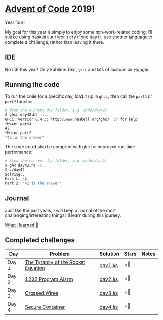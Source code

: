 # [Advent of Code](http://adventofcode.com/) 2019!

Year four!

My goal for this year is simply to enjoy some non-work-related coding: I'll still be using Haskell but I won't cry if one day I'll use another language to complete a challenge, rather than leaving it there.

## IDE

No IDE this year! Only Sublime Text, `ghci` and lots of lookups on [Hoogle](https://www.haskell.org/hoogle/).

## Running the code

To run the code for a specific day, load it up in `ghci`, then call the `part1` or `part2` function:
```bash
# from the current day folder, e.g. code/day42/
$ ghci day42.hs -i..
GHCi, version 8.4.3: http://www.haskell.org/ghc/  :? for help
*Main> part1
42
*Main> part2
"42 is the answer"
```

The code could also be compiled with ghc for improved run-time performance:
```bash
# from the current day folder, e.g. code/day42/
$ ghc day42.hs -i..
$ ./day42
Solving..
Part 1: 42
Part 2: "42 is the answer"
```

## Journal

Just like the past years, I will keep a journal of the most challenging/interesting things I'll learn during this journey. 

[What I learned 📖](what-i-learned.md)

## Completed challenges

| Day | Problem | Solution | Stars | Notes |
|-----|---------|----------|-------|-------|
| Day 1 | [The Tyranny of the Rocket Equation](https://adventofcode.com/2019/day/1) | [day1.hs](./code/day1/day1.hs) | ⭐️🌟 | |
| Day 2 | [1202 Program Alarm](https://adventofcode.com/2019/day/2) | [day2.hs](./code/day2/day2.hs) | ⭐️🌟 | |
| Day 3 | [Crossed Wires](https://adventofcode.com/2019/day/3) | [day3.hs](./code/day3/day3.hs) | ⭐️🌟 | |
| Day 4 | [Secure Container](https://adventofcode.com/2019/day/4) | [day4.hs](./code/day4/day4.hs) | ⭐️🌟 | |
